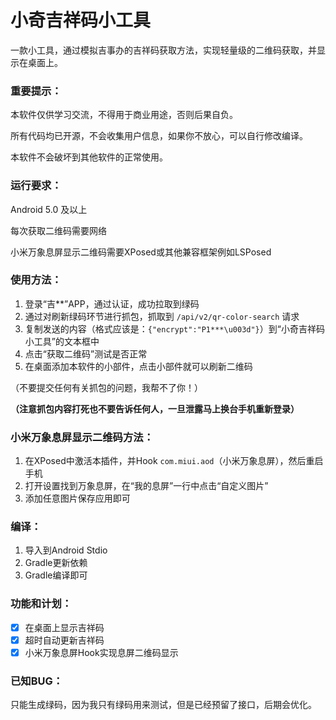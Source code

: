 # 小奇吉祥码小工具

一款小工具，通过模拟吉事办的吉祥码获取方法，实现轻量级的二维码获取，并显示在桌面上。

### 重要提示：

本软件仅供学习交流，不得用于商业用途，否则后果自负。

所有代码均已开源，不会收集用户信息，如果你不放心，可以自行修改编译。

本软件不会破坏到其他软件的正常使用。

### 运行要求：

Android 5.0 及以上

每次获取二维码需要网络

小米万象息屏显示二维码需要XPosed或其他兼容框架例如LSPosed

### 使用方法：

1. 登录“吉**”APP，通过认证，成功拉取到绿码
2. 通过对刷新绿码环节进行抓包，抓取到 `/api/v2/qr-color-search` 请求
3. 复制发送的内容（格式应该是：`{"encrypt":"P1***\u003d"}`）到“小奇吉祥码小工具”的文本框中
4. 点击“获取二维码”测试是否正常
5. 在桌面添加本软件的小部件，点击小部件就可以刷新二维码

（不要提交任何有关抓包的问题，我帮不了你！）

**（注意抓包内容打死也不要告诉任何人，一旦泄露马上换台手机重新登录）**



### 小米万象息屏显示二维码方法：

1. 在XPosed中激活本插件，并Hook `com.miui.aod`（小米万象息屏），然后重启手机
2. 打开设置找到万象息屏，在“我的息屏”一行中点击“自定义图片”
3. 添加任意图片保存应用即可

### 编译：

1. 导入到Android Stdio 
2. Gradle更新依赖
3. Gradle编译即可

### 功能和计划：

- [x] 在桌面上显示吉祥码
- [x] 超时自动更新吉祥码
- [x] 小米万象息屏Hook实现息屏二维码显示

### 已知BUG：

只能生成绿码，因为我只有绿码用来测试，但是已经预留了接口，后期会优化。

